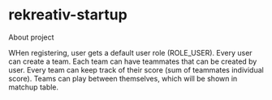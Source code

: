 # rekreativ-startup

About project

WHen registering, user gets a default user role (ROLE_USER). Every user can create a team. Each team can have teammates that can be created by user. Every team can keep track of their score (sum of teammates individual score). Teams can play between themselves, which will be shown in matchup table.